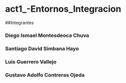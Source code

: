 # act1_-Entornos_Integracion

##Integrantes

### Diego Ismael Montesdeoca Chuva
### Santiago David Simbana Hayo
### Luis Guerrero Vallejo
### Gustavo Adolfo Contreras Ojeda
